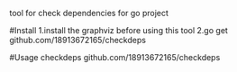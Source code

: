 tool for check dependencies for go project

#Install
1.install the graphviz before using this tool
2.go get github.com/18913672165/checkdeps

#Usage
checkdeps github.com/18913672165/checkdeps




